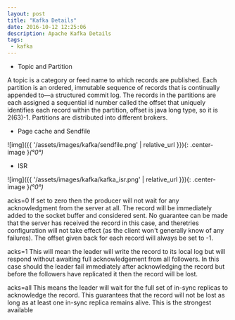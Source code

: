 ```yaml
---
layout: post
title: "Kafka Details"
date: 2016-10-12 12:25:06
description: Apache Kafka Details
tags: 
 - kafka
---
```


 - Topic and Partition

A topic is a category or feed name to which records are published.
Each partition is an ordered, immutable sequence of records that is continually appended to—a structured commit log. The records in the partitions are each assigned a sequential id number called the offset that uniquely identifies each record within the partition, offset is java long type, so it is 2(63)-1. Partitions are distributed into different brokers.

 - Page cache and Sendfile

![img]({{ '/assets/images/kafka/sendfile.png' | relative_url }}){: .center-image }*(°0°)*
 
 - ISR

![img]({{ '/assets/images/kafka/kafka_isr.png' | relative_url }}){: .center-image }*(°0°)*

acks=0 If set to zero then the producer will not wait for any acknowledgment from the server at all. The record will be immediately added to the socket buffer and considered sent. No guarantee can be made that the server has received the record in this case, and theretries configuration will not take effect (as the client won't generally know of any failures). The offset given back for each record will always be set to -1.

acks=1 This will mean the leader will write the record to its local log but will respond without awaiting full acknowledgement from all followers. In this case should the leader fail immediately after acknowledging the record but before the followers have replicated it then the record will be lost.

acks=all This means the leader will wait for the full set of in-sync replicas to acknowledge the record. This guarantees that the record will not be lost as long as at least one in-sync replica remains alive. This is the strongest available 
